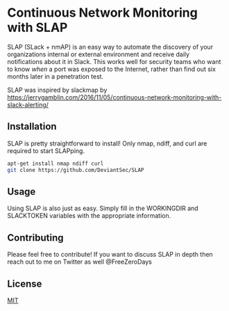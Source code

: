 # Continuous Network Monitoring with SLAP 

SLAP (SLack + nmAP) is an easy way to automate the discovery of your organizations internal or external environment and receive daily notifications about it in Slack. This works well for security teams who want to know *when* a port was exposed to the Internet, rather than find out six months later in a penetration test. 

SLAP was inspired by slackmap by https://jerrygamblin.com/2016/11/05/continuous-network-monitoring-with-slack-alerting/

## Installation

SLAP is pretty straightforward to install! Only nmap, ndiff, and curl are required to start SLAPping. 

```bash
apt-get install nmap ndiff curl
git clone https://github.com/DeviantSec/SLAP
```

## Usage

Using SLAP is also just as easy. Simply fill in the WORKINGDIR and SLACKTOKEN variables with the appropriate information. 

## Contributing
Please feel free to contribute! If you want to discuss SLAP in depth then reach out to me on Twitter as well @FreeZeroDays

## License
[MIT](https://choosealicense.com/licenses/mit/)
